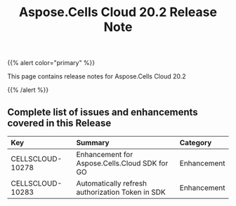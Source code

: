 ﻿---
title: Aspose.Cells Cloud 20.2 Release Note
second_title: Aspose.Cells Cloud Documen
type: docs
url: /ar/aspose-cells-cloud-20-2-release-notes/
description: Aspose.Cells Cloud supports Excel to create, convert, merge, split, protected, inner object operation, and so on
weight: 70
---
{{% alert color="primary" %}} 

This page contains release notes for Aspose.Cells Cloud 20.2

{{% /alert %}} 
## **Complete list of issues and enhancements covered in this Release**

|**Key**|**Summary**|**Category**|
|:- |:- |:- |
|CELLSCLOUD-10278|Enhancement for Aspose.Cells.Cloud SDK for GO|Enhancement|
|CELLSCLOUD-10283|Automatically refresh authorization Token in SDK|Enhancement|

